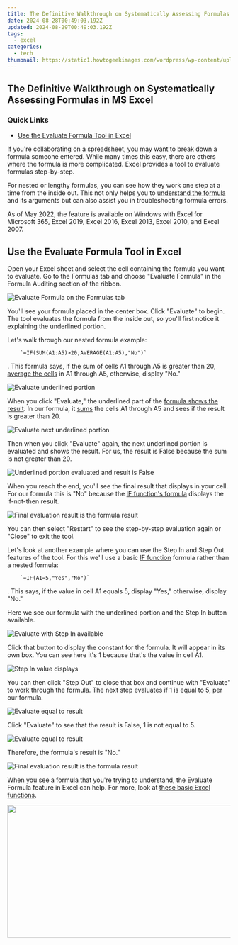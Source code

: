 ```yaml
---
title: The Definitive Walkthrough on Systematically Assessing Formulas in MS Excel
date: 2024-08-28T00:49:03.192Z
updated: 2024-08-29T00:49:03.192Z
tags:
  - excel
categories:
  - tech
thumbnail: https://static1.howtogeekimages.com/wordpress/wp-content/uploads/2021/09/microsoft_excel_hero_1200x675.jpg
---
```


## The Definitive Walkthrough on Systematically Assessing Formulas in MS Excel

### Quick Links

* [Use the Evaluate Formula Tool in Excel](https://youtube-videos.techidaily.com/epic-audio-essentials-top-10-for-trending-yt-shorts-for-2024/)

 If you're collaborating on a spreadsheet, you may want to break down a formula someone entered. While many times this easy, there are others where the formula is more complicated. Excel provides a tool to evaluate formulas step-by-step.

 For nested or lengthy formulas, you can see how they work one step at a time from the inside out. This not only helps you to [understand the formula](https://youtube-docs.techidaily.com/n-2024-automate-playlist-retrieval-from-youtube-directly/) and its arguments but can also assist you in troubleshooting formula errors.

 As of May 2022, the feature is available on Windows with Excel for Microsoft 365, Excel 2019, Excel 2016, Excel 2013, Excel 2010, and Excel 2007.

##  Use the Evaluate Formula Tool in Excel

 Open your Excel sheet and select the cell containing the formula you want to evaluate. Go to the Formulas tab and choose "Evaluate Formula" in the Formula Auditing section of the ribbon.

![Evaluate Formula on the Formulas tab](https://static1.howtogeekimages.com/wordpress/wp-content/uploads/2022/05/FormulasEvaluate-ExcelEvaluateFormulas.png) 

 You'll see your formula placed in the center box. Click "Evaluate" to begin. The tool evaluates the formula from the inside out, so you'll first notice it explaining the underlined portion.

 Let's walk through our nested formula example: 

        `=IF(SUM(A1:A5)>20,AVERAGE(A1:A5),"No")`
    
 . This formula says, if the sum of cells A1 through A5 is greater than 20, [average the cells](https://win-able.techidaily.com/fixing-overwatch-startup-issues-how-to-get-rid-of-the-persistent-black-screen/) in A1 through A5, otherwise, display "No."

![Evaluate underlined portion](https://static1.howtogeekimages.com/wordpress/wp-content/uploads/2022/05/StartEvaluate-ExcelEvaluateFormulas.png) 

 When you click "Evaluate," the underlined part of the [formula shows the result](https://extra-lessons.techidaily.com/is-inshot-a-game-changer-in-video-editing-tools/). In our formula, it [sums](https://instagram-videos.techidaily.com/updated-steps-to-instagram-verification-and-fan-growth-in-under-150-characters/) the cells A1 through A5 and sees if the result is greater than 20.

![Evaluate next underlined portion](https://static1.howtogeekimages.com/wordpress/wp-content/uploads/2022/05/EvaluateSumGreaterThan-ExcelEvaluateFormulas.png) 

 Then when you click "Evaluate" again, the next underlined portion is evaluated and shows the result. For us, the result is False because the sum is not greater than 20.

![Underlined portion evaluated and result is False](https://static1.howtogeekimages.com/wordpress/wp-content/uploads/2022/05/EvaluateNotGreaterThan-ExcelEvaluateFormulas.png) 

 When you reach the end, you'll see the final result that displays in your cell. For our formula this is "No" because the [IF function's formula](https://facebook-video-recording.techidaily.com/updated-2024-approved-integrating-instant-video-playback-within-the-social-media-webspace/) displays the if-not-then result.

![Final evaluation result is the formula result](https://static1.howtogeekimages.com/wordpress/wp-content/uploads/2022/05/EvaluateNotGreaterThanNo-ExcelEvaluateFormulas.png) 

 You can then select "Restart" to see the step-by-step evaluation again or "Close" to exit the tool.

 Let's look at another example where you can use the Step In and Step Out features of the tool. For this we'll use a basic [IF function](https://extra-skills.techidaily.com/in-2024-spark-engagement-the-ultimate-list-of-video-text-effects/) formula rather than a nested formula: 

        `=IF(A1=5,"Yes","No")`
    
 . This says, if the value in cell A1 equals 5, display "Yes," otherwise, display "No."

 Here we see our formula with the underlined portion and the Step In button available.

![Evaluate with Step In available](https://static1.howtogeekimages.com/wordpress/wp-content/uploads/2022/05/EvaluateStepIn-ExcelEvaluateFormulas.png) 

 Click that button to display the constant for the formula. It will appear in its own box. You can see here it's 1 because that's the value in cell A1.

![Step In value displays](https://static1.howtogeekimages.com/wordpress/wp-content/uploads/2022/05/EvaluateStepOut-ExcelEvaluateFormulas.png) 

 You can then click "Step Out" to close that box and continue with "Evaluate" to work through the formula. The next step evaluates if 1 is equal to 5, per our formula.

![Evaluate equal to result](https://static1.howtogeekimages.com/wordpress/wp-content/uploads/2022/05/EvaluateEqualTo-ExcelEvaluateFormulas.png) 

 Click "Evaluate" to see that the result is False, 1 is not equal to 5.

![Evaluate equal to result](https://static1.howtogeekimages.com/wordpress/wp-content/uploads/2022/05/EvaluateNotEqualTo-ExcelEvaluateFormulas.png) 

 Therefore, the formula's result is "No."

![Final evaluation result is the formula result](https://static1.howtogeekimages.com/wordpress/wp-content/uploads/2022/05/EvaluateNotEqualToNo-ExcelEvaluateFormulas.png) 

 When you see a formula that you're trying to understand, the Evaluate Formula feature in Excel can help. For more, look at [these basic Excel functions](https://visual-screen-recording.techidaily.com/in-2024-a-step-by-step-recorder-for-discord-enthusiasts/).

<ins class="adsbygoogle"
     style="display:block"
     data-ad-format="autorelaxed"
     data-ad-client="ca-pub-7571918770474297"
     data-ad-slot="1223367746"></ins>



<ins class="adsbygoogle"
     style="display:block"
     data-ad-client="ca-pub-7571918770474297"
     data-ad-slot="8358498916"
     data-ad-format="auto"
     data-full-width-responsive="true"></ins>



<!-- affiliate ads begin -->
<a href="https://aofit.pxf.io/c/5597632/1399701/16396" target="_top" id="1399701"><img src="//a.impactradius-go.com/display-ad/16396-1399701" border="0" alt="" width="960" height="300"/></a><img height="0" width="0" src="https://imp.pxf.io/i/5597632/1399701/16396" style="position:absolute;visibility:hidden;" border="0" />
<!-- affiliate ads end -->